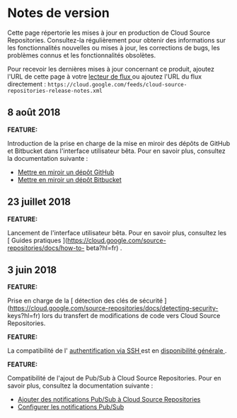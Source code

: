 #  Notes de version

Cette page répertorie les mises à jour en production de Cloud Source
Repositories. Consultez-la régulièrement pour obtenir des informations sur les
fonctionnalités nouvelles ou mises à jour, les corrections de bugs, les
problèmes connus et les fonctionnalités obsolètes.

Pour recevoir les dernières mises à jour concernant ce produit, ajoutez l'URL
de cette page à votre [ lecteur de flux
](https://wikipedia.org/wiki/Comparison_of_feed_aggregators) ou ajoutez l'URL
du flux directement : ` https://cloud.google.com/feeds/cloud-source-
repositories-release-notes.xml `

##  8 août 2018

**FEATURE:**

Introduction de la prise en charge de la mise en miroir des dépôts de GitHub
et Bitbucket dans l'interface utilisateur bêta. Pour en savoir plus, consultez
la documentation suivante :

  * [ Mettre en miroir un dépôt GitHub ](https://cloud.google.com/source-repositories/docs/mirroring-a-github-repository?hl=fr)
  * [ Mettre en miroir un dépôt Bitbucket ](https://cloud.google.com/source-repositories/docs/mirroring-a-bitbucket-repository?hl=fr)

##  23 juillet 2018

**FEATURE:**

Lancement de l'interface utilisateur bêta. Pour en savoir plus, consultez les
[ Guides pratiques ](https://cloud.google.com/source-repositories/docs/how-to-
beta?hl=fr) .

##  3 juin 2018

**FEATURE:**

Prise en charge de la [ détection des clés de sécurité
](https://cloud.google.com/source-repositories/docs/detecting-security-
keys?hl=fr) lors du transfert de modifications de code vers Cloud Source
Repositories.

**FEATURE:**

La compatibilité de l' [ authentification via SSH
](https://cloud.google.com/source-repositories/docs/authentication?hl=fr#ssh)
est en [ disponibilité générale
](https://cloud.google.com/products?hl=fr#product-launch-stages) .

**FEATURE:**

Compatibilité de l'ajout de Pub/Sub à Cloud Source Repositories. Pour en
savoir plus, consultez la documentation suivante :

  * [ Ajouter des notifications Pub/Sub à Cloud Source Repositories ](https://cloud.google.com/source-repositories/docs/quickstart-adding-pubsub-notifications?hl=fr)
  * [ Configurer les notifications Pub/Sub ](https://cloud.google.com/source-repositories/docs/configuring-notifications?hl=fr)

